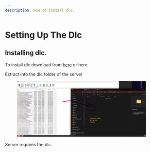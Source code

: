 ```yaml
---
description: How to install dlc.
---
```


# Setting Up The Dlc



## Installing dlc.

To install dlc download from [here](https://gofile.io/d/tUyY0M) or here.

Extract into the dlc folder of the server

<figure><img src="../.gitbook/assets/DLCINSTRUCTIONS.jpg" alt=""><figcaption></figcaption></figure>

Server requires the dlc.
